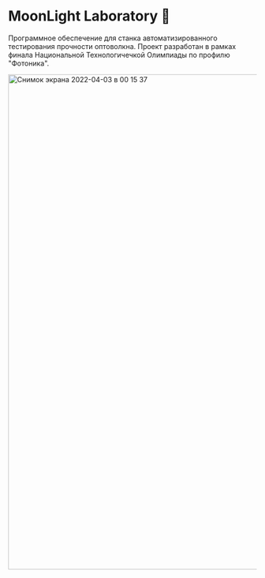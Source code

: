 # MoonLight Laboratory 🔮

Программное обеспечение для станка автоматизированного тестирования прочности оптоволкна. 
Проект разработан в рамках финала Национальной Технологичечкой Олимпиады по профилю "Фотоника".



<img width="1002" alt="Снимок экрана 2022-04-03 в 00 15 37" src="https://user-images.githubusercontent.com/57683566/161401810-03f029ba-06bd-4806-974b-f6c133cc3b99.png">
